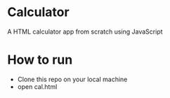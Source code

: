 # Calculator
 A HTML calculator app from scratch using JavaScript
# How to run
 * Clone this repo on your local machine
 * open cal.html

